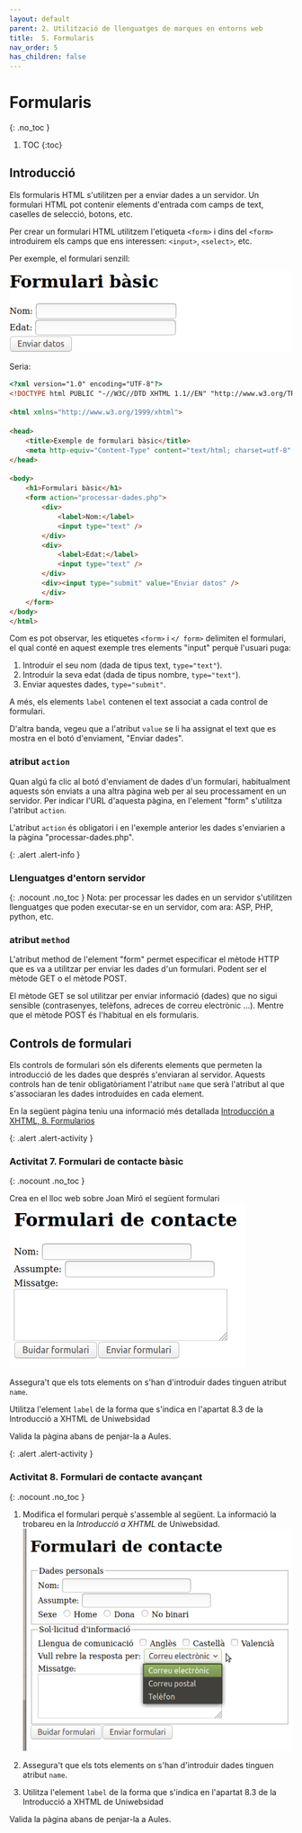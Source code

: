 ```yaml
---
layout: default
parent: 2. Utilització de llenguatges de marques en entorns web 
title:  5. Formularis
nav_order: 5
has_children: false
---
```

# Formularis 
{: .no_toc }

1. TOC
{:toc}

## Introducció

Els formularis HTML s'utilitzen per a enviar dades a un servidor. Un formulari HTML pot contenir elements d'entrada 
com camps de text, caselles de selecció, botons, etc.

Per crear un formulari HTML utilitzem l'etiqueta `<form>` i dins del `<form>`  introduirem els camps que ens 
interessen: `<input>`, `<select>`, etc.

Per exemple, el formulari senzill:

![Formulari bàsic](assets/exemple-de-formulari-basic.png)

Seria:

```html
<?xml version="1.0" encoding="UTF-8"?>
<!DOCTYPE html PUBLIC "-//W3C//DTD XHTML 1.1//EN" "http://www.w3.org/TR/xhtml11/DTD/xhtml11.dtd">

<html xmlns="http://www.w3.org/1999/xhtml">

<head>
    <title>Exemple de formulari bàsic</title>
    <meta http-equiv="Content-Type" content="text/html; charset=utf-8" />
</head>

<body>
    <h1>Formulari bàsic</h1>
    <form action="processar-dades.php">
        <div>
            <label>Nom:</label>
            <input type="text" />
        </div>
        <div>
            <label>Edat:</label>
            <input type="text" />
        </div>
        <div><input type="submit" value="Enviar datos" />
        </div>
    </form>
</body>
</html>
```

Com es pot observar, les etiquetes `<form>` i `</ form>` delimiten el formulari, el qual conté en aquest exemple tres 
elements "input" perquè l'usuari puga:

1. Introduir el seu nom (dada de tipus text, `type="text"`).
2. Introduir la seva edat (dada de tipus nombre, `type="text"`).
3. Enviar aquestes dades, `type="submit"`.

A més, els elements `label` contenen el text associat a cada control de formulari.

D'altra banda, vegeu que a l'atribut `value` se li ha assignat el text que es mostra en el botó d'enviament, 
"Enviar dades".

### atribut `action`

Quan algú fa clic al botó d'enviament de dades d'un formulari, habitualment aquests són enviats a una altra pàgina web
 per al seu processament en un servidor. Per indicar l'URL d'aquesta pàgina, en l'element "form" s'utilitza l'atribut 
 `action`.

L'atribut `action` és obligatori i en l'exemple anterior les dades s'enviarien a la pàgina "processar-dades.php".


{: .alert .alert-info }
<div markdown="1">

### Llenguatges d'entorn servidor
{: .nocount .no_toc }
Nota: per processar les dades en un servidor s'utilitzen llenguatges que poden executar-se en un servidor, 
com ara: ASP, PHP, python, etc.
</div>

### atribut `method`

L'atribut method de l'element "form" permet especificar el mètode HTTP que es va a utilitzar per enviar les dades 
d'un formulari. Podent ser el mètode GET o el mètode POST.

El mètode GET se sol utilitzar per enviar informació (dades) que no sigui sensible (contrasenyes, telèfons, adreces de
 correu electrònic ...). Mentre que el mètode POST és l'habitual en els formularis. 

## Controls de formulari

Els controls de formulari són els diferents elements que permeten la introducció de les dades que després s'enviaran
al servidor. Aquests controls han de tenir obligatòriament l'atribut `name` que serà l'atribut al que s'associaran les 
dades introduides en cada element. 
 
En la següent pàgina teniu una informació més detallada 
[Introducción a XHTML, 8. Formularios](https://uniwebsidad.com/libros/xhtml/capitulo-8)


{: .alert .alert-activity }
<div markdown="1">

### Activitat 7. Formulari de contacte bàsic
{: .nocount .no_toc }

Crea en el lloc web sobre Joan Miró el següent formulari 
![Formulari](assets/formulari-de-contacte.png)

Assegura't que els tots elements on s'han d'introduir dades tinguen atribut `name`.

Utilitza l'element `label` de la forma que s'indica en l'apartat 8.3 de la Introducció a XHTML de Uniwebsidad

Valida la pàgina abans de penjar-la a Aules.
</div>

{: .alert .alert-activity }
<div markdown="1">

### Activitat 8. Formulari de contacte avançant
{: .nocount .no_toc }

1. Modifica el formulari perquè s'assemble al següent. La informació la trobareu en la _Introducció a XHTML_ de Uniwebsidad.
![Formulari](assets/formulari-de-contacte-2.png)

2. Assegura't que els tots elements on s'han d'introduir dades tinguen atribut `name`.

3. Utilitza l'element `label` de la forma que s'indica en l'apartat 8.3 de la Introducció a XHTML de Uniwebsidad

Valida la pàgina abans de penjar-la a Aules.
</div>